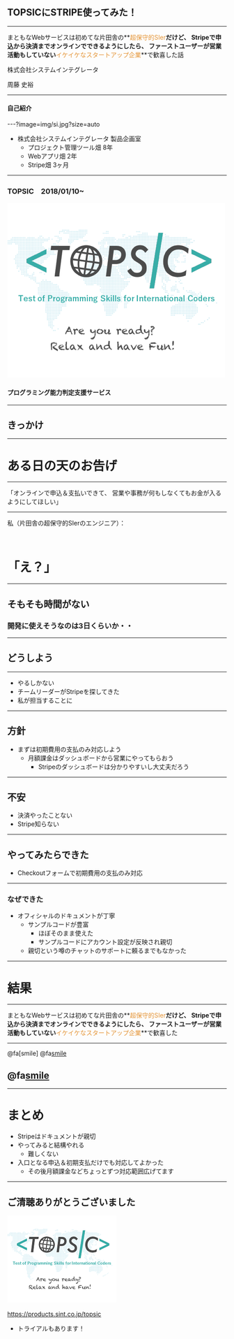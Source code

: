 ## TOPSICにSTRIPE使ってみた！

---

まともなWebサービスは初めてな片田舎の**<span style="color:#e49436">超保守的SIer</span>**だけど、
Stripeで申込から決済までオンラインでできるようにしたら、
ファーストユーザーが営業活動もしていない**<span style="color:#e49436">イケイケなスタートアップ企業</span>**で歓喜した話



株式会社システムインテグレータ

周藤 史裕

---

#### 自己紹介

---?image=img/si.jpg?size=auto

- 株式会社システムインテグレータ 製品企画室
  - プロジェクト管理ツール畑 8年
  - Webアプリ畑 2年
  - Stripe畑 3ヶ月

---

### TOPSIC　2018/01/10~

![Logo](img/tsimage.png)

#### プログラミング能力判定支援サービス

---

## きっかけ

---

# ある日の天のお告げ

---

「オンラインで申込＆支払いできて、
営業や事務が何もしなくてもお金が入るようにしてほしい」

---

私（片田舎の超保守的SIerのエンジニア）：

</br>

# 「え？」

---

## そもそも時間がない
### 開発に使えそうなのは3日くらいか・・

---

## どうしよう

---

- やるしかない
- チームリーダーがStripeを探してきた
- 私が担当することに

---

## 方針

- まずは初期費用の支払のみ対応しよう
  - 月額課金はダッシュボードから営業にやってもらおう
    - Stripeのダッシュボードは分かりやすいし大丈夫だろう

---

## 不安
- 決済やったことない
- Stripe知らない

---

## やってみたらできた

- Checkoutフォームで初期費用の支払のみ対応

---

### なぜできた

- オフィシャルのドキュメントが丁寧
  - サンプルコードが豊富
    - ほぼそのまま使えた
    - サンプルコードにアカウント設定が反映され親切
  - 親切という噂のチャットのサポートに頼るまでもなかった

---

# 結果

---

まともなWebサービスは初めてな片田舎の**<span style="color:#e49436">超保守的SIer</span>**だけど、
Stripeで申込から決済までオンラインでできるようにしたら、
ファーストユーザーが営業活動もしていない**<span style="color:#e49436">イケイケなスタートアップ企業</span>**で歓喜した

---

@fa[smile]
@fa[smile](天も歓喜)
## @fa[smile](天も歓喜)

---

# まとめ

- Stripeはドキュメントが親切
- やってみると結構やれる
  - 難しくない
- 入口となる申込＆初期支払だけでも対応してよかった
  - その後月額課金などちょっとずつ対応範囲広げてます

---

## ご清聴ありがとうございました

![Logo](img/tsimage_last.png)

https://products.sint.co.jp/topsic
- トライアルもあります！